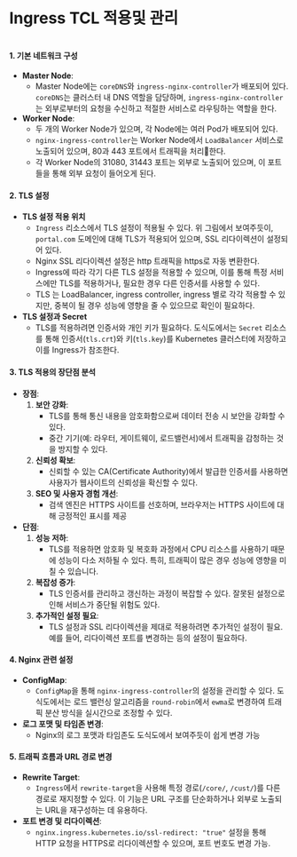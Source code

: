 # Ingress TCL 적용및 관리

<figure><img src="../../../.gitbook/assets/Screenshot 2024-08-29 at 10.21.30 AM.png" alt=""><figcaption></figcaption></figure>

#### 1. **기본 네트워크 구성**

* **Master Node**:
  * Master Node에는 `coreDNS`와 `ingress-nginx-controller`가 배포되어 있다. `coreDNS`는 클러스터 내 DNS 역할을 담당하며, `ingress-nginx-controller`는 외부로부터의 요청을 수신하고 적절한 서비스로 라우팅하는 역할을 한다.
* **Worker Node**:
  * 두 개의 Worker Node가 있으며, 각 Node에는 여러 Pod가 배포되어 있다.
  * `nginx-ingress-controller`는 Worker Node에서 `LoadBalancer` 서비스로 노출되어 있으며, 80과 443 포트에서 트래픽을 처리한다.
  * 각 Worker Node의 31080, 31443 포트는 외부로 노출되어 있으며, 이 포트들을 통해 외부 요청이 들어오게 된다.

#### 2. **TLS 설정**

* **TLS 설정 적용 위치**
  * `Ingress` 리소스에서 TLS 설정이 적용될 수 있다. 위 그림에서 보여주듯이, `portal.com` 도메인에 대해 TLS가 적용되어 있으며, SSL 리다이렉션이 설정되어 있다.
  * Nginx SSL 리다이렉션 설정은 http 트래픽을 https로 자동 변환한다.
  * Ingress에 따라 각기 다른 TLS 설정을 적용할 수 있으며, 이를 통해 특정 서비스에만 TLS를 적용하거나, 필요한 경우 다른 인증서를 사용할 수 있다.
  * TLS 는 LoadBalancer, ingress controller, ingress 별로 각각 적용할 수 있지만, 중복이 될 경우 성능에 영향을 줄 수 있으므로 확인이 필요하다.
* **TLS 설정과 Secret**
  * TLS를 적용하려면 인증서와 개인 키가 필요하다. 도식도에서는 `Secret` 리소스를 통해 인증서(`tls.crt`)와 키(`tls.key`)를 Kubernetes 클러스터에 저장하고 이를 Ingress가 참조한다.

#### 3. **TLS 적용의 장단점 분석**

* **장점**:
  1. **보안 강화**:
     * TLS를 통해 통신 내용을 암호화함으로써 데이터 전송 시 보안을 강화할 수 있다.
     * 중간 기기(예: 라우터, 게이트웨이, 로드밸런서)에서 트래픽을 감청하는 것을 방지할 수 있다.
  2. **신뢰성 확보**:
     * 신뢰할 수 있는 CA(Certificate Authority)에서 발급한 인증서를 사용하면 사용자가 웹사이트의 신뢰성을 확신할 수 있다.
  3. **SEO 및 사용자 경험 개선**:
     * 검색 엔진은 HTTPS 사이트를 선호하며, 브라우저는 HTTPS 사이트에 대해 긍정적인 표시를 제공
* **단점**:
  1. **성능 저하**:
     * TLS를 적용하면 암호화 및 복호화 과정에서 CPU 리소스를 사용하기 때문에 성능이 다소 저하될 수 있다. 특히, 트래픽이 많은 경우 성능에 영향을 미칠 수 있습니다.
  2. **복잡성 증가**:
     * TLS 인증서를 관리하고 갱신하는 과정이 복잡할 수 있다. 잘못된 설정으로 인해 서비스가 중단될 위험도 있다.
  3. **추가적인 설정 필요**:
     * TLS 설정과 SSL 리다이렉션을 제대로 적용하려면 추가적인 설정이 필요. 예를 들어, 리다이렉션 포트를 변경하는 등의 설정이 필요하다.

#### 4. **Nginx 관련 설정**

* **ConfigMap**:
  * `ConfigMap`을 통해 `nginx-ingress-controller`의 설정을 관리할 수 있다. 도식도에서는 로드 밸런싱 알고리즘을 `round-robin`에서 `ewma`로 변경하여 트래픽 분산 방식을 실시간으로 조정할 수 있다.
* **로그 포맷 및 타임존 변경**:
  * Nginx의 로그 포맷과 타임존도 도식도에서 보여주듯이 쉽게 변경 가능

#### 5. **트래픽 흐름과 URL 경로 변경**

* **Rewrite Target**:
  * `Ingress`에서 `rewrite-target`을 사용해 특정 경로(`/core/`, `/cust/`)를 다른 경로로 재지정할 수 있다. 이 기능은 URL 구조를 단순화하거나 외부로 노출되는 URL을 재구성하는 데 유용하다.
* **포트 변경 및 리다이렉션**:
  * `nginx.ingress.kubernetes.io/ssl-redirect: "true"` 설정을 통해 HTTP 요청을 HTTPS로 리다이렉션할 수 있으며, 포트 번호도 변경 가능.
